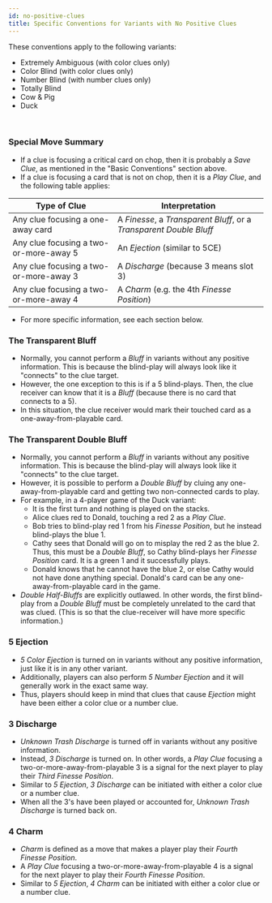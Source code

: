 ```yaml
---
id: no-positive-clues
title: Specific Conventions for Variants with No Positive Clues
---
```


These conventions apply to the following variants:

- Extremely Ambiguous (with color clues only)
- Color Blind (with color clues only)
- Number Blind (with number clues only)
- Totally Blind
- Cow & Pig
- Duck

<br />

### Special Move Summary

- If a clue is focusing a critical card on chop, then it is probably a *Save Clue*, as mentioned in the "Basic Conventions" section above.
- If a clue is focusing a card that is not on chop, then it is a *Play Clue*, and the following table applies:

| Type of Clue                           | Interpretation
| -------------------------------------- | --------------
| Any clue focusing a one-away card      | A *Finesse*, a *Transparent Bluff*, or a *Transparent Double Bluff*
| Any clue focusing a two-or-more-away 5 | An *Ejection* (similar to 5CE)
| Any clue focusing a two-or-more-away 3 | A *Discharge* (because 3 means slot 3)
| Any clue focusing a two-or-more-away 4 | A *Charm* (e.g. the 4th *Finesse Position*)

- For more specific information, see each section below.

### The Transparent Bluff

- Normally, you cannot perform a *Bluff* in variants without any positive information. This is because the blind-play will always look like it "connects" to the clue target.
- However, the one exception to this is if a 5 blind-plays. Then, the clue receiver can know that it is a *Bluff* (because there is no card that connects to a 5).
- In this situation, the clue receiver would mark their touched card as a one-away-from-playable card.

### The Transparent Double Bluff

- Normally, you cannot perform a *Bluff* in variants without any positive information. This is because the blind-play will always look like it "connects" to the clue target.
- However, it is possible to perform a *Double Bluff* by cluing any one-away-from-playable card and getting two non-connected cards to play.
- For example, in a 4-player game of the Duck variant:
  - It is the first turn and nothing is played on the stacks.
  - Alice clues red to Donald, touching a red 2 as a *Play Clue*.
  - Bob tries to blind-play red 1 from his *Finesse Position*, but he instead blind-plays the blue 1.
  - Cathy sees that Donald will go on to misplay the red 2 as the blue 2. Thus, this must be a *Double Bluff*, so Cathy blind-plays her *Finesse Position* card. It is a green 1 and it successfully plays.
  - Donald knows that he cannot have the blue 2, or else Cathy would not have done anything special. Donald's card can be any one-away-from-playable card in the game.
- *Double Half-Bluffs* are explicitly outlawed. In other words, the first blind-play from a *Double Bluff* must be completely unrelated to the card that was clued. (This is so that the clue-receiver will have more specific information.)

### 5 Ejection

- *5 Color Ejection* is turned on in variants without any positive information, just like it is in any other variant.
- Additionally, players can also perform *5 Number Ejection* and it will generally work in the exact same way.
- Thus, players should keep in mind that clues that cause *Ejection* might have been either a color clue or a number clue.

### 3 Discharge

- *Unknown Trash Discharge* is turned off in variants without any positive information.
- Instead, *3 Discharge* is turned on. In other words, a *Play Clue* focusing a two-or-more-away-from-playable 3 is a signal for the next player to play their *Third Finesse Position*.
- Similar to *5 Ejection*, *3 Discharge* can be initiated with either a color clue or a number clue.
- When all the 3's have been played or accounted for, *Unknown Trash Discharge* is turned back on.

### 4 Charm

- *Charm* is defined as a move that makes a player play their *Fourth Finesse Position*.
- A *Play Clue* focusing a two-or-more-away-from-playable 4 is a signal for the next player to play their *Fourth Finesse Position*.
- Similar to *5 Ejection*, *4 Charm* can be initiated with either a color clue or a number clue.
